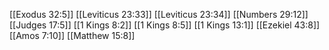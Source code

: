 [[Exodus 32:5]]
[[Leviticus 23:33]]
[[Leviticus 23:34]]
[[Numbers 29:12]]
[[Judges 17:5]]
[[1 Kings 8:2]]
[[1 Kings 8:5]]
[[1 Kings 13:1]]
[[Ezekiel 43:8]]
[[Amos 7:10]]
[[Matthew 15:8]]
